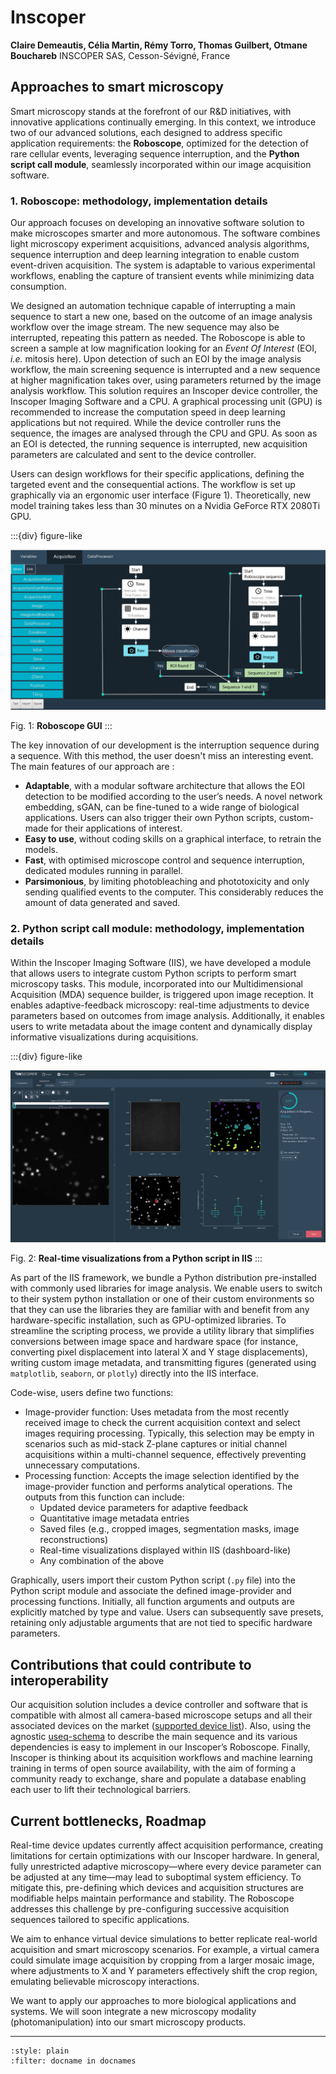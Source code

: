 # Inscoper
**Claire Demeautis, Célia Martin, Rémy Torro, Thomas Guilbert, Otmane Bouchareb**
INSCOPER SAS, Cesson-Sévigné, France

## Approaches to smart microscopy

Smart microscopy stands at the forefront of our R&D initiatives, with innovative applications continually emerging. In this context, we introduce two of our advanced solutions, each designed to address specific application requirements: the **Roboscope**, optimized for the detection of rare cellular events, leveraging sequence interruption, and the **Python script call module**, seamlessly incorporated within our image acquisition software.

### 1. Roboscope: methodology, implementation details

Our approach focuses on developing an innovative software solution to make microscopes smarter and more autonomous. The software combines light microscopy experiment acquisitions, advanced analysis algorithms, sequence interruption and deep learning integration to enable custom event-driven acquisition. The system is adaptable to various experimental workflows, enabling the capture of transient events while minimizing data consumption.

We designed an automation technique capable of interrupting a main sequence to start a new one, based on the outcome of an image analysis workflow over the image stream. The new sequence may also be interrupted, repeating this pattern as needed. The Roboscope is able to  screen a sample at low magnification looking for an *Event Of Interest* (EOI, *i.e.* mitosis here). Upon detection of such an EOI by the image analysis workflow, the main screening sequence is interrupted and a new sequence at higher magnification takes over, using parameters returned by the image analysis workflow. This solution requires an Inscoper device controller, the Inscoper Imaging Software and a CPU. A graphical processing unit (GPU) is recommended to increase the computation speed in deep learning applications but not required. While the device controller runs the sequence, the images are analysed through the CPU and GPU. As soon as an EOI is detected, the running sequence is interrupted, new acquisition parameters are calculated and sent to the device controller.

Users can design workflows for their specific applications, defining the targeted event and the consequential actions. The workflow is set up graphically  via an ergonomic user interface (Figure 1). Theoretically, new model training takes less than 30 minutes on a Nvidia GeForce RTX 2080Ti GPU.

:::{div} figure-like

![Roboscope GUI](./inscoper/fig_01.png)

Fig. 1: **Roboscope GUI**
:::

The key innovation of our development is the interruption sequence during a sequence. With this method, the user doesn't miss an interesting event.
The main features of our approach are : 
- **Adaptable**, with a modular software architecture that allows the EOI detection to be modified according to the user’s needs. A novel network embedding, sGAN, can be fine-tuned to a wide range of biological applications. Users can also trigger their own Python scripts, custom-made for their applications of interest.
- **Easy to use**, without coding skills on a graphical interface, to retrain the models.
- **Fast**, with optimised microscope control and sequence interruption, dedicated modules running in parallel.
- **Parsimonious**, by limiting photobleaching and phototoxicity and only sending qualified events to the computer. This considerably reduces the amount of data generated and saved.

### 2. Python script call module:  methodology, implementation details

Within the Inscoper Imaging Software (IIS), we have developed a module that allows users to integrate custom Python scripts to perform smart microscopy tasks. This module, incorporated into our Multidimensional Acquisition (MDA) sequence builder, is triggered upon image reception. It enables adaptive-feedback microscopy: real-time adjustments to device parameters based on outcomes from image analysis. Additionally, it enables users to write metadata about the image content and dynamically display informative visualizations during acquisitions.

:::{div} figure-like

![Real-time visualizations from a Python script in IIS](./inscoper/fig_02.png)

Fig. 2: **Real-time visualizations from a Python script in IIS**
:::

As part of the IIS framework, we bundle a Python distribution pre-installed with commonly used libraries for image analysis. We enable users to switch to their system python installation or one of their custom environments so that they can use the libraries they are familiar with and benefit from any hardware-specific installation, such as GPU-optimized libraries. To streamline the scripting process, we provide a utility library that simplifies conversions between image space and hardware space (for instance, converting pixel displacement into lateral X and Y stage displacements), writing custom image metadata, and transmitting figures (generated using ``matplotlib``, ``seaborn``, or ``plotly``) directly into the IIS interface.

Code-wise, users define two functions:
- Image-provider function: Uses metadata from the most recently received image to check the current acquisition context and select images requiring processing. Typically, this selection may be empty in scenarios such as mid-stack Z-plane captures or initial channel acquisitions within a multi-channel sequence, effectively preventing unnecessary computations.
- Processing function: Accepts the image selection identified by the image-provider function and performs analytical operations. The outputs from this function can include:
    - Updated device parameters for adaptive feedback
    - Quantitative image metadata entries
    - Saved files (e.g., cropped images, segmentation masks, image reconstructions)
    - Real-time visualizations displayed within IIS (dashboard-like)
    - Any combination of the above

Graphically, users import their custom Python script (``.py`` file) into the Python script module and associate the defined image-provider and processing functions. Initially, all function arguments and outputs are explicitly matched by type and value. Users can subsequently save presets, retaining only adjustable arguments that are not tied to specific hardware parameters.


## Contributions that could contribute to interoperability
Our acquisition solution includes a device controller and software that is compatible with almost all camera-based microscope setups and all their associated devices on the market ([supported device list](https://www.inscoper.com/supported-devices/)).
Also, using the agnostic [useq-schema](https://pymmcore-plus.github.io/useq-schema/) to describe the main sequence and its various dependencies is easy to implement in our Inscoper’s Roboscope.
Finally, Inscoper is thinking about its acquisition workflows and machine learning training in terms of open source availability, with the aim of forming a community ready to exchange, share and populate a database enabling each user to lift their technological barriers.

## Current bottlenecks, Roadmap

Real-time device updates currently affect acquisition performance, creating limitations for certain optimizations with our Inscoper hardware. In general, fully unrestricted adaptive microscopy—where every device parameter can be adjusted at any time—may lead to suboptimal system efficiency. To mitigate this, pre-defining which devices and acquisition structures are modifiable helps maintain performance and stability. The Roboscope addresses this challenge by pre-configuring successive acquisition sequences tailored to specific applications. 

We aim to enhance virtual device simulations to better replicate real-world acquisition and smart microscopy scenarios. For example, a virtual camera could simulate image acquisition by cropping from a larger mosaic image, where adjustments to X and Y parameters effectively shift the crop region, emulating believable microscopy interactions.

We want to apply our approaches to more biological applications and systems. We will soon integrate a new microscopy modality (photomanipulation) into our smart microscopy products. 

----

```{bibliography}
:style: plain
:filter: docname in docnames
```
